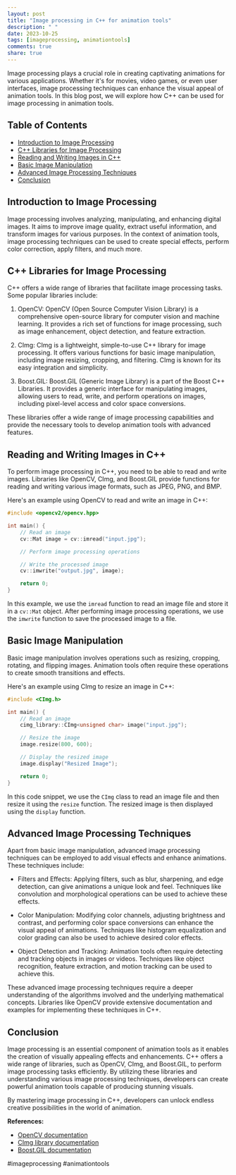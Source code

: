 ```yaml
---
layout: post
title: "Image processing in C++ for animation tools"
description: " "
date: 2023-10-25
tags: [imageprocessing, animationtools]
comments: true
share: true
---
```


Image processing plays a crucial role in creating captivating animations for various applications. Whether it's for movies, video games, or even user interfaces, image processing techniques can enhance the visual appeal of animation tools. In this blog post, we will explore how C++ can be used for image processing in animation tools.

## Table of Contents
- [Introduction to Image Processing](#introduction-to-image-processing)
- [C++ Libraries for Image Processing](#c-libraries-for-image-processing)
- [Reading and Writing Images in C++](#reading-and-writing-images-in-c)
- [Basic Image Manipulation](#basic-image-manipulation)
- [Advanced Image Processing Techniques](#advanced-image-processing-techniques)
- [Conclusion](#conclusion)

## Introduction to Image Processing

Image processing involves analyzing, manipulating, and enhancing digital images. It aims to improve image quality, extract useful information, and transform images for various purposes. In the context of animation tools, image processing techniques can be used to create special effects, perform color correction, apply filters, and much more.

## C++ Libraries for Image Processing

C++ offers a wide range of libraries that facilitate image processing tasks. Some popular libraries include:

1. OpenCV: OpenCV (Open Source Computer Vision Library) is a comprehensive open-source library for computer vision and machine learning. It provides a rich set of functions for image processing, such as image enhancement, object detection, and feature extraction.

2. CImg: CImg is a lightweight, simple-to-use C++ library for image processing. It offers various functions for basic image manipulation, including image resizing, cropping, and filtering. CImg is known for its easy integration and simplicity.

3. Boost.GIL: Boost.GIL (Generic Image Library) is a part of the Boost C++ Libraries. It provides a generic interface for manipulating images, allowing users to read, write, and perform operations on images, including pixel-level access and color space conversions.

These libraries offer a wide range of image processing capabilities and provide the necessary tools to develop animation tools with advanced features.

## Reading and Writing Images in C++

To perform image processing in C++, you need to be able to read and write images. Libraries like OpenCV, CImg, and Boost.GIL provide functions for reading and writing various image formats, such as JPEG, PNG, and BMP.

Here's an example using OpenCV to read and write an image in C++:

```cpp
#include <opencv2/opencv.hpp>

int main() {
    // Read an image
    cv::Mat image = cv::imread("input.jpg");

    // Perform image processing operations

    // Write the processed image
    cv::imwrite("output.jpg", image);

    return 0;
}
```

In this example, we use the `imread` function to read an image file and store it in a `cv::Mat` object. After performing image processing operations, we use the `imwrite` function to save the processed image to a file.

## Basic Image Manipulation

Basic image manipulation involves operations such as resizing, cropping, rotating, and flipping images. Animation tools often require these operations to create smooth transitions and effects.

Here's an example using CImg to resize an image in C++:

```cpp
#include <CImg.h>

int main() {
    // Read an image
    cimg_library::CImg<unsigned char> image("input.jpg");

    // Resize the image
    image.resize(800, 600);

    // Display the resized image
    image.display("Resized Image");

    return 0;
}
```

In this code snippet, we use the `CImg` class to read an image file and then resize it using the `resize` function. The resized image is then displayed using the `display` function.

## Advanced Image Processing Techniques

Apart from basic image manipulation, advanced image processing techniques can be employed to add visual effects and enhance animations. These techniques include:

- Filters and Effects: Applying filters, such as blur, sharpening, and edge detection, can give animations a unique look and feel. Techniques like convolution and morphological operations can be used to achieve these effects.

- Color Manipulation: Modifying color channels, adjusting brightness and contrast, and performing color space conversions can enhance the visual appeal of animations. Techniques like histogram equalization and color grading can also be used to achieve desired color effects.

- Object Detection and Tracking: Animation tools often require detecting and tracking objects in images or videos. Techniques like object recognition, feature extraction, and motion tracking can be used to achieve this.

These advanced image processing techniques require a deeper understanding of the algorithms involved and the underlying mathematical concepts. Libraries like OpenCV provide extensive documentation and examples for implementing these techniques in C++.

## Conclusion

Image processing is an essential component of animation tools as it enables the creation of visually appealing effects and enhancements. C++ offers a wide range of libraries, such as OpenCV, CImg, and Boost.GIL, to perform image processing tasks efficiently. By utilizing these libraries and understanding various image processing techniques, developers can create powerful animation tools capable of producing stunning visuals.

By mastering image processing in C++, developers can unlock endless creative possibilities in the world of animation.

**References:**
- [OpenCV documentation](https://docs.opencv.org/)
- [CImg library documentation](http://cimg.eu/reference/)
- [Boost.GIL documentation](https://www.boost.org/doc/libs/1_76_0/libs/gil/doc/html/index.html)

\#imageprocessing #animationtools